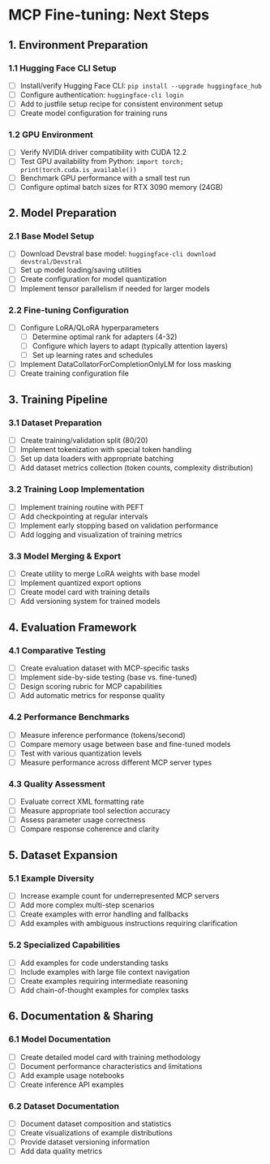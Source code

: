 # MCP Fine-tuning: Next Steps

## 1. Environment Preparation

### 1.1 Hugging Face CLI Setup
- [ ] Install/verify Hugging Face CLI: `pip install --upgrade huggingface_hub`
- [ ] Configure authentication: `huggingface-cli login`
- [ ] Add to justfile setup recipe for consistent environment setup
- [ ] Create model configuration for training runs

### 1.2 GPU Environment
- [ ] Verify NVIDIA driver compatibility with CUDA 12.2
- [ ] Test GPU availability from Python: `import torch; print(torch.cuda.is_available())`
- [ ] Benchmark GPU performance with a small test run
- [ ] Configure optimal batch sizes for RTX 3090 memory (24GB)

## 2. Model Preparation

### 2.1 Base Model Setup
- [ ] Download Devstral base model: `huggingface-cli download devstral/Devstral`
- [ ] Set up model loading/saving utilities
- [ ] Create configuration for model quantization
- [ ] Implement tensor parallelism if needed for larger models

### 2.2 Fine-tuning Configuration
- [ ] Configure LoRA/QLoRA hyperparameters
  - [ ] Determine optimal rank for adapters (4-32)
  - [ ] Configure which layers to adapt (typically attention layers)
  - [ ] Set up learning rates and schedules
- [ ] Implement DataCollatorForCompletionOnlyLM for loss masking
- [ ] Create training configuration file

## 3. Training Pipeline

### 3.1 Dataset Preparation
- [ ] Create training/validation split (80/20)
- [ ] Implement tokenization with special token handling
- [ ] Set up data loaders with appropriate batching
- [ ] Add dataset metrics collection (token counts, complexity distribution)

### 3.2 Training Loop Implementation
- [ ] Implement training routine with PEFT
- [ ] Add checkpointing at regular intervals
- [ ] Implement early stopping based on validation performance
- [ ] Add logging and visualization of training metrics

### 3.3 Model Merging & Export
- [ ] Create utility to merge LoRA weights with base model
- [ ] Implement quantized export options
- [ ] Create model card with training details
- [ ] Add versioning system for trained models

## 4. Evaluation Framework

### 4.1 Comparative Testing
- [ ] Create evaluation dataset with MCP-specific tasks
- [ ] Implement side-by-side testing (base vs. fine-tuned)
- [ ] Design scoring rubric for MCP capabilities
- [ ] Add automatic metrics for response quality

### 4.2 Performance Benchmarks
- [ ] Measure inference performance (tokens/second)
- [ ] Compare memory usage between base and fine-tuned models
- [ ] Test with various quantization levels
- [ ] Measure performance across different MCP server types

### 4.3 Quality Assessment
- [ ] Evaluate correct XML formatting rate
- [ ] Measure appropriate tool selection accuracy
- [ ] Assess parameter usage correctness
- [ ] Compare response coherence and clarity

## 5. Dataset Expansion

### 5.1 Example Diversity
- [ ] Increase example count for underrepresented MCP servers
- [ ] Add more complex multi-step scenarios
- [ ] Create examples with error handling and fallbacks
- [ ] Add examples with ambiguous instructions requiring clarification

### 5.2 Specialized Capabilities
- [ ] Add examples for code understanding tasks
- [ ] Include examples with large file context navigation
- [ ] Create examples requiring intermediate reasoning
- [ ] Add chain-of-thought examples for complex tasks

## 6. Documentation & Sharing

### 6.1 Model Documentation
- [ ] Create detailed model card with training methodology
- [ ] Document performance characteristics and limitations
- [ ] Add example usage notebooks
- [ ] Create inference API examples

### 6.2 Dataset Documentation
- [ ] Document dataset composition and statistics
- [ ] Create visualizations of example distributions
- [ ] Provide dataset versioning information
- [ ] Add data quality metrics